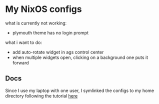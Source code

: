 # My NixOS configs

what is currently not working:

- plymouth theme has no login prompt

what i want to do:

- add auto-rotate widget in ags control center
- when multiple widgets open, clicking on a background one puts it forward

## Docs

Since I use my laptop with one user, I symlinked the configs to my home
directory following the tutorial [here](https://nixos.wiki/wiki/NixOS_configuration_editors)

